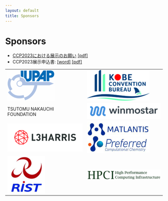 ```yaml
---
layout: default
title: Sponsors
---
```


# Sponsors

* [CCP2023における展示のお願い](assets/files/CCP2023展示願い-2023-1b.pdf) [[pdf]](assets/files/CCP2023展示願い-2023-1b.pdf)
* CCP2023展示申込書: [[word]](assets/files/CCP2023展示申込書-2022-11c.docx) [[pdf]](assets/files/CCP2023展示申込書-2022-11c.pdf)

<table class="noborder">
<tr>
  <td><a href="https://iupap.org"><img  class="noborder" src="assets/images/iupap-logo.png" width="150" /></a></td>
  <td><a href="https://kobe-convention.jp/en/"><img class="noborder" src="assets/images/kobe-convention-bureau.jpg" width="200" /></a></td>
</tr>
<tr>
  <td>TSUTOMU NAKAUCHI<br />FOUNDATION</td>
  <td><a href="https://winmostar.com/"><img class="noborder" src="assets/images/winmostar.png" width="250" /></a></td>
</tr>
<tr>
  <td><a href="https://www.harrisgeospatial.co.jp/"><img class="noborder" src="assets/images/harris.jpg" width="250" /></a></td>
  <td><a href="https://matlantis.com/"><img class="noborder" src="assets/images/pfcc.png" width="200" /></a></td>
</tr>
<tr>
  <td><a href="https://keisan.tokyo.rist.or.jp/"><img class="noborder" src="assets/images/rist.jpg" width="120" /></a></td>
  <td><a href="https://www.hpci-office.jp/"><img class="noborder" src="assets/images/hpci.png" width="250" /></a></td>
</tr>
</table>
